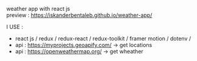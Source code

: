 weather app with react js </br>
preview : https://iskanderbentaleb.github.io/weather-app/

I USE :
- react js / redux / redux-react / redux-toolkit / framer motion / dotenv / 
- api : https://myprojects.geoapify.com/  -> get locations
- api : https://openweathermap.org/ -> get wheather
